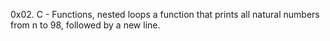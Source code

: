 0x02. C - Functions, nested loops
a function that prints all natural numbers from n to 98, followed by a new line.
